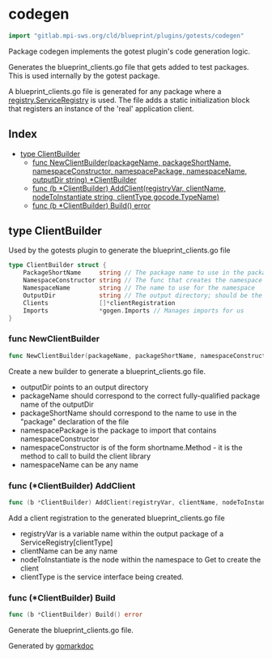 <!-- Code generated by gomarkdoc. DO NOT EDIT -->

# codegen

```go
import "gitlab.mpi-sws.org/cld/blueprint/plugins/gotests/codegen"
```

Package codegen implements the gotest plugin's code generation logic.

Generates the blueprint\_clients.go file that gets added to test packages. This is used internally by the gotest package.

A blueprint\_clients.go file is generated for any package where a [registry.ServiceRegistry](<https://github.com/Blueprint-uServices/blueprint/tree/main/runtime/core/registry>) is used. The file adds a static initialization block that registers an instance of the 'real' application client.

## Index

- [type ClientBuilder](<#ClientBuilder>)
  - [func NewClientBuilder\(packageName, packageShortName, namespaceConstructor, namespacePackage, namespaceName, outputDir string\) \*ClientBuilder](<#NewClientBuilder>)
  - [func \(b \*ClientBuilder\) AddClient\(registryVar, clientName, nodeToInstantiate string, clientType gocode.TypeName\)](<#ClientBuilder.AddClient>)
  - [func \(b \*ClientBuilder\) Build\(\) error](<#ClientBuilder.Build>)


<a name="ClientBuilder"></a>
## type ClientBuilder

Used by the gotests plugin to generate the blueprint\_clients.go file

```go
type ClientBuilder struct {
    PackageShortName     string // The package name to use in the package declaration
    NamespaceConstructor string // The func that creates the namespace
    NamespaceName        string // The name to use for the namespace
    OutputDir            string // The output directory; should be the same as the package directory
    Clients              []*clientRegistration
    Imports              *gogen.Imports // Manages imports for us
}
```

<a name="NewClientBuilder"></a>
### func NewClientBuilder

```go
func NewClientBuilder(packageName, packageShortName, namespaceConstructor, namespacePackage, namespaceName, outputDir string) *ClientBuilder
```

Create a new builder to generate a blueprint\_clients.go file.

- outputDir points to an output directory
- packageName should correspond to the correct fully\-qualified package name of the outputDir
- packageShortName should correspond to the name to use in the "package" declaration of the file
- namespacePackage is the package to import that contains namespaceConstructor
- namespaceConstructor is of the form shortname.Method \- it is the method to call to build the client library
- namespaceName can be any name

<a name="ClientBuilder.AddClient"></a>
### func \(\*ClientBuilder\) AddClient

```go
func (b *ClientBuilder) AddClient(registryVar, clientName, nodeToInstantiate string, clientType gocode.TypeName)
```

Add a client registration to the generated blueprint\_clients.go file

- registryVar is a variable name within the output package of a ServiceRegistry\[clientType\]
- clientName can be any name
- nodeToInstantiate is the node within the namespace to Get to create the client
- clientType is the service interface being created.

<a name="ClientBuilder.Build"></a>
### func \(\*ClientBuilder\) Build

```go
func (b *ClientBuilder) Build() error
```

Generate the blueprint\_clients.go file.

Generated by [gomarkdoc](<https://github.com/princjef/gomarkdoc>)
